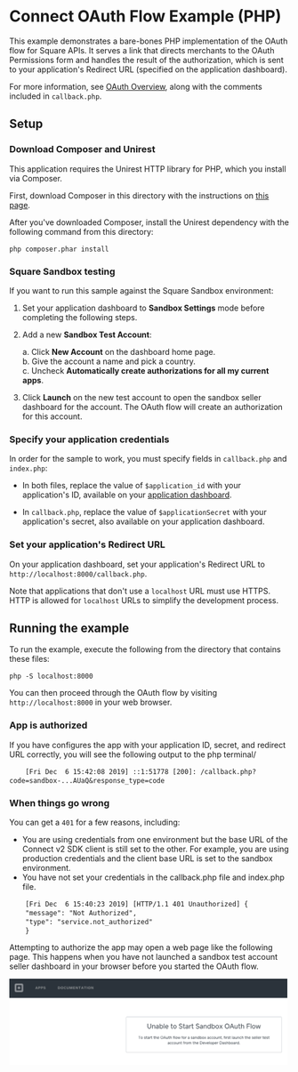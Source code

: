 # Connect OAuth Flow Example (PHP)

This example demonstrates a bare-bones PHP implementation of the OAuth flow for
Square APIs. It serves a link that directs merchants to the OAuth Permissions form
and handles the result of the authorization, which is sent to your application's
Redirect URL (specified on the application dashboard).

For more information, see [OAuth Overview](https://docs.connect.squareup.com/api/oauth#oauth-overview),
along with the comments included in `callback.php`.

## Setup

### Download Composer and Unirest

This application requires the Unirest HTTP library for PHP, which you install via
Composer.

First, download Composer in this directory with the instructions on
[this page](https://getcomposer.org/download/).

After you've downloaded Composer, install the Unirest dependency with the following
command from this directory:

    php composer.phar install

### Square Sandbox testing
If you want to run this sample against the Square Sandbox environment:

1. Set your application dashboard to **Sandbox Settings** mode before completing
the following steps.
1. Add a new **Sandbox Test Account**:

   a. Click **New Account** on the dashboard home page.<br>
   b. Give the account a name and pick a country. <br>
   c. Uncheck **Automatically create authorizations for all my current apps**.<br>

1. Click **Launch** on the new test account to open the sandbox seller dashboard
for the account. The OAuth flow will create an authorization for this account.

### Specify your application credentials

In order for the sample to work, you must specify fields in `callback.php` and `index.php`:

* In both files, replace the value of `$application_id` with your application's ID,
available on your [application dashboard](https://connect.squareup.com/apps).

* In `callback.php`, replace the value of `$applicationSecret` with your
application's secret, also available on your application dashboard.

### Set your application's Redirect URL

On your application dashboard, set your application's Redirect URL to `http://localhost:8000/callback.php`.

Note that applications that don't use a `localhost` URL must use HTTPS. HTTP is
allowed for `localhost` URLs to simplify the development process.

## Running the example

To run the example, execute the following from the directory that contains these files:

    php -S localhost:8000

You can then proceed through the OAuth flow by visiting `http://localhost:8000`
in your web browser.

### App is authorized
If you have configures the app with your application ID, secret, and redirect URL correctly, you will see the following output to the php terminal/
```
    [Fri Dec  6 15:42:08 2019] ::1:51778 [200]: /callback.php?code=sandbox-...AUaQ&response_type=code
```

### When things go wrong
You can get a `401` for a few reasons, including:
* You are using credentials from one environment but the base URL of the Connect v2 SDK client is still set to the other.  For example, you are using production credentials and the client base URL is set to the sandbox environment.
* You have not set your credentials in the callback.php file and index.php file.
```
    [Fri Dec  6 15:40:23 2019] [HTTP/1.1 401 Unauthorized] {
    "message": "Not Authorized",
    "type": "service.not_authorized"
    }
```

Attempting to authorize the app may open a web page like the following page.  This happens when you have not launched a sandbox test account seller dashboard in your browser before you started the OAuth flow.



<img src="NoSandboxFlow.png" width="500"/>